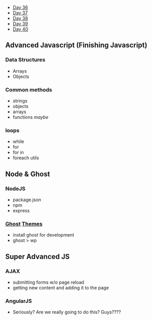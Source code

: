 * [Day 36](Day-36)
* [Day 37](Day-37)
* [Day 38](Day-38)
* [Day 39](Day-39) 
* [Day 40](Day-40) 


## Advanced Javascript (Finishing Javascript)

### Data Structures
* Arrays
* Objects

### Common methods
* strings
* objects 
* arrays
* functions *maybe*

### loops
* while
* for
* for in
* foreach utils

## Node & Ghost

### NodeJS
* package.json
* npm
* express

### [Ghost](http://ghost.org) [Themes](http://docs.ghost.org/themes/)
* install ghost for development
* ghost > wp

## Super Advanced JS
### AJAX
* submitting forms w/o page reload
* getting new content and adding it to the page

### AngularJS
* Seriously? Are we really going to do this? Guys????
